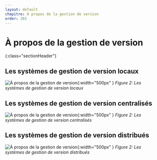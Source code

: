 ```yaml
---
layout: default
chapitre: À propos de la gestion de version
order: 201
---
```

# À propos de la gestion de version
{:class="sectionHeader"}
## Les systèmes de gestion de version locaux
![À propos de la gestion de version](/rappel-niveau2/git-Démarrage-rapide\À-propos-de-la-gestion-de-version\images\chapitre1.png){:width="500px" }
*Figure 2: Les systèmes de gestion de version locaux*

<!-- new slide -->
## Les systèmes de gestion de version centralisés

![À propos de la gestion de version](/rappel-niveau2/git-Démarrage-rapide\À-propos-de-la-gestion-de-version\images\chapitre2.png){:width="500px" }
*Figure 2: Les systèmes de gestion de version centralisés*


<!-- new slide -->
## Les systèmes de gestion de version distribués
![À propos de la gestion de version](/rappel-niveau2/git-Démarrage-rapide\À-propos-de-la-gestion-de-version\images\chapitre3.png){:width="500px" }
*Figure 2: Les systèmes de gestion de version distribués*

<!-- new slide -->